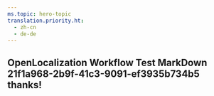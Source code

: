 ```yaml
---
ms.topic: hero-topic
translation.priority.ht: 
  - zh-cn
  - de-de
---
```

## OpenLocalization Workflow Test MarkDown 21f1a968-2b9f-41c3-9091-ef3935b734b5 thanks!

